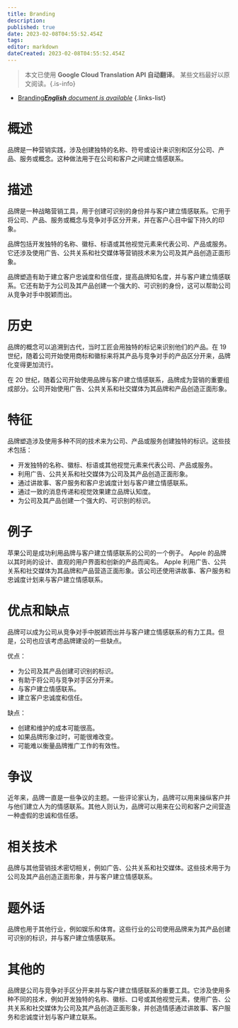 ```yaml
---
title: Branding
description: 
published: true
date: 2023-02-08T04:55:52.454Z
tags: 
editor: markdown
dateCreated: 2023-02-08T04:55:52.454Z
---
```


> 本文已使用 **Google Cloud Translation API 自动翻译**。
某些文档最好以原文阅读。{.is-info}



- [Branding***English** document is available*](/en/Knowledge-base/Dictionary/branding)
{.links-list}


# 概述
品牌是一种营销实践，涉及创建独特的名称、符号或设计来识别和区分公司、产品、服务或概念。这种做法用于在公司和客户之间建立情感联系。

# 描述
品牌是一种战略营销工具，用于创建可识别的身份并与客户建立情感联系。它用于将公司、产品、服务或概念与竞争对手区分开来，并在客户心目中留下持久的印象。

品牌包括开发独特的名称、徽标、标语或其他视觉元素来代表公司、产品或服务。它还涉及使用广告、公共关系和社交媒体等营销技术来为公司及其产品创造正面形象。

品牌塑造有助于建立客户忠诚度和信任度，提高品牌知名度，并与客户建立情感联系。它还有助于为公司及其产品创建一个强大的、可识别的身份，这可以帮助公司从竞争对手中脱颖而出。

# 历史
品牌的概念可以追溯到古代，当时工匠会用独特的标记来识别他们的产品。在 19 世纪，随着公司开始使用商标和徽标来将其产品与竞争对手的产品区分开来，品牌化变得更加流行。

在 20 世纪，随着公司开始使用品牌与客户建立情感联系，品牌成为营销的重要组成部分。公司开始使用广告、公共关系和社交媒体为其品牌和产品创造正面形象。

# 特征
品牌塑造涉及使用多种不同的技术来为公司、产品或服务创建独特的标识。这些技术包括：

- 开发独特的名称、徽标、标语或其他视觉元素来代表公司、产品或服务。
- 利用广告、公共关系和社交媒体为公司及其产品创造正面形象。
- 通过讲故事、客户服务和客户忠诚度计划与客户建立情感联系。
- 通过一致的消息传递和视觉效果建立品牌认知度。
- 为公司及其产品创建一个强大的、可识别的标识。

# 例子
苹果公司是成功利用品牌与客户建立情感联系的公司的一个例子。 Apple 的品牌以其时尚的设计、直观的用户界面和创新的产品而闻名。 Apple 利用广告、公共关系和社交媒体为其品牌和产品营造正面形象。该公司还使用讲故事、客户服务和忠诚度计划来与客户建立情感联系。

# 优点和缺点
品牌可以成为公司从竞争对手中脱颖而出并与客户建立情感联系的有力工具。但是，公司也应该考虑品牌建设的一些缺点。

优点：

- 为公司及其产品创建可识别的标识。
- 有助于将公司与竞争对手区分开来。
- 与客户建立情感联系。
- 建立客户忠诚度和信任。

缺点：

- 创建和维护的成本可能很高。
- 如果品牌形象过时，可能很难改变。
- 可能难以衡量品牌推广工作的有效性。

# 争议
近年来，品牌一直是一些争议的主题。一些评论家认为，品牌可以用来操纵客户并与他们建立人为的情感联系。其他人则认为，品牌可以用来在公司和客户之间营造一种虚假的忠诚和信任感。

# 相关技术
品牌与其他营销技术密切相关，例如广告、公共关系和社交媒体。这些技术用于为公司及其产品创造正面形象，并与客户建立情感联系。

# 题外话
品牌也用于其他行业，例如娱乐和体育。这些行业的公司使用品牌来为其产品创建可识别的标识，并与客户建立情感联系。

# 其他的
品牌是公司与竞争对手区分开来并与客户建立情感联系的重要工具。它涉及使用多种不同的技术，例如开发独特的名称、徽标、口号或其他视觉元素，使用广告、公共关系和社交媒体为公司及其产品创造正面形象，并创造情感通过讲故事、客户服务和忠诚度计划与客户建立联系。
